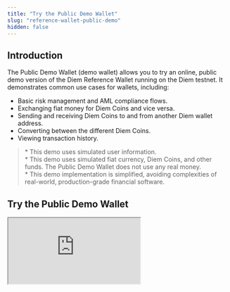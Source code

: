```yaml
---
title: "Try the Public Demo Wallet"
slug: "reference-wallet-public-demo"
hidden: false
---
```

## Introduction

The Public Demo Wallet (demo wallet) allows you to try an online, public demo version of the Diem Reference Wallet running on the Diem testnet. It demonstrates common use cases for wallets, including:

* Basic risk management and AML compliance flows.
* Exchanging fiat money for Diem Coins and vice versa.
* Sending and receiving Diem Coins to and from another Diem wallet address.
* Converting between the different Diem Coins.
* Viewing transaction history.

<BlockQuote type="warning">
 * This demo uses simulated user information.
<br/>* This demo uses simulated fiat currency, Diem Coins, and other funds. The Public Demo Wallet does not use any real money. 
<br/>* This demo implementation is simplified, avoiding complexities of real-world, production-grade financial software. 
</BlockQuote>

## Try the Public Demo Wallet

<iframe src="https://demo-wallet.diem.com/login/" />

Click <a href="/reference-wallet" target="_blank">here</a> for a full page version of this demo

### User flows

The image below details the different user flows for the Public Demo Wallet.
![Figure 1.0 Different user flows for the Public Demo Wallet](https://files.readme.io/1e00b40-userflows-demo-wallet.svg)
<small className="figure">Figure 1.0 Different user flows for the Public Demo Wallet</small>

## Register and sign up 

New users who want to use the Public Demo Wallet go through a simulated registration process. Users should enter a dummy username and password at signup and choose from a dummy identity during the sign up process.

The sign-up process simulates collecting information for proper identity verification and account security. 

To create your Public Demo Wallet account and select a simulated user for the demo:

1. On the log in page, click 'Sign up'.
2. Type a dummy username and password. Do not use usernames or passwords that you use on any other site. This is your account for the demo wallet. With this, you can return later to the same setup.
3. Click to agree to the terms and conditions. The link to the document is disabled and the button is just an example. Then, click 'Sign up'.
4. On the rest of the sign-up pages: 
     * **Verify Your Identity**: Choose any dummy identity and click Continue.
     * **Verify Your Identity again and Add Your Address**: Leave as is or select any dummy identity and click 'Continue'.
     * **Add Your Photo ID**: Either click Skip or add a dummy image and click 'Continue'. The Public Demo Wallet always accepts the demo identification document, but it does not analyze or store it.
     * **Choose Default Currency**: Leave the default or select any currency and click 'Continue'. You can change this later with the settings gear icon.

The demo wallet briefly displays a Verification Pending page to show the expected behavior of a hypothetical wallet. You are now logged in and your Home page displays. 


To use most features of the Send, Request, and Transfer buttons, you must first:
* Set a funding source. 
* Deposit funds to your account. 

<BlockQuote type="warning">
 Real-world user verification and risk management are beyond the scope of the Diem Reference Wallet and contain many opportunities for further development. 
</BlockQuote>

Read more about the user verification [in the Risk section](/docs/wallets-and-merchant-stores/diem-reference-wallet/reference-wallet-set-up-modules#risk-module).

## Log in and log out

To log in, click either:
1. 'Sign up' to register as a new user if:
   * This is the first time you are using the demo wallet.
   * You want to create another account and view the sign-up process again. 
2. Log in if you have already signed up. This asks for your username and password and displays your Home page.

To log out:
1. Click the settings gear icon on the top right of the demo wallet’s screen and scroll down to the 'Logout' button. 
2. Click the 'Logout' button to logout. 


## Manage your password

To change the password for your account:
1. On the 'Log in' page, click 'Forgot Password'.
2. On the 'Forgot Password' page, type your username and click 'Continue'. The demo displays a sample message about sending you an email. Instead of sending an email, the demo then goes directly to the 'Create a new password' page.
3. Type and confirm a new password and click 'Submit'.
4. The 'Log in' page is displayed again.


## View your home page

Once you finish logging in or signing up, you will be redirected to the home page. To view your home page at other times, click 'Home' in the top menu bar or click 'X' to cancel your current transaction. 

Here are some of the things you can see and do using the home page: 
* View your current demo wallet balance for each Diem Coin currency.
* Use the settings gear icon in the title bar to select funding sources, change settings, or log out.
* A list of your most recent transactions.
* Buttons to send or request funds and a button for different types of 'Transfer' requests, where you can add or withdraw funds, and convert your Diem Coin currency.

![Figure 2.0 Demo Wallet home page](https://files.readme.io/b49617d-wallet-home.svg)
<small className="figure">Figure 2.0 Demo Wallet home page</small>

## Manage payment methods and user settings

You need at least one payment method or funding source for the rest of the demo.

1. Click the settings gear icon on the top right of the screen to:
   * Add payment methods. Select one or more of the available simulated credit cards or bank accounts.
   * Choose your preferred currency and preferred language. The currency you choose affects the base currency used in the currency exchange operations throughout the wallet.
   * View your username. 
2. Click 'Save Settings'.
![Figure 2.1 Public Demo Wallet settings page](https://files.readme.io/f921157-modify-settings.svg)
<small className="figure">Figure 2.1 Public Demo Wallet settings page</small>

You can also add or manage your simulated payment methods when you try to add fake Diem Coins to your wallet. 

<BlockQuote type="info">
The payment methods are for demonstration purposes only. The supplied information is not validated, and no real transactions are made using the configured credit cards and bank accounts. Users of the Public Demo Wallet will not be permitted to enter real credit card or bank account information. 
</BlockQuote>

![Figure 2.3 choose language](https://files.readme.io/1157496-language-settings.svg)
<small className="figure">Figure 2.3 choose language</small>

## Deposit to and withdraw from your wallet  

You can simulate:
* The purchase of fake Diem Coins using your dummy user’s credit card or bank account wire transfer. This deposits the purchased amount to your demo wallet.
* The sale of fake Diem Coins by withdrawing from your demo wallet and applying it to your dummy user’s credit card or bank account. 
* 
<BlockQuote type="info">
For safety and security, the Public Demo Wallet does not support the entry of actual credit card or bank account details. 
</BlockQuote>

To purchase simulated Diem Coins and deposit them to your Public Demo Wallet:


1. From your Home page, click 'Transfer', then 'Add'.
2. In the 'Add Money' dialog:
   * Select any funding source to use for purchasing simulated Diem Coins. If you don't have a funding source available, click 'Manage payment methods' from the drop-down and add one of the existing simulated payment methods.  
   * Choose a balance to deposit purchased funds to. The demo wallet keeps funds of different currencies in different pockets.
   * Type any amount in either 'Adding' or 'Currently equal to'. The equivalents are calculated automatically. Optionally, select a different currency to show a different equivalence. 
   * To add the amount to your wallet, click 'Review', 'Confirm', and 'Done'. 
	
Your Home page shows your current demo wallet balance. Now you can convert, withdraw, or send funds from your Home page.

To withdraw (sell) simulated Diem Coins after you have deposited an amount:

1. From your Home page, click 'Transfer', then 'Withdraw'.
2. Select any funding source where you can send these simulated funds.  
3. Choose a balance to withdraw funds from.
4. Type any amount in either 'Amount' to withdraw or 'Currently equal to'. The equivalents are calculated automatically. Optionally, select a different currency to show a different equivalence. 
5. To withdraw the amount, click 'Review', 'Confirm', and 'Done'. 

Your Home page shows your updated demo wallet balance. 


## Convert funds to a different currency

The Public Demo Wallet shows an example of a conversion page that you could use for your wallet. For the demo, the actual conversion is disabled.

<BlockQuote type="info">
In a production application, this function may be subject to regulatory and licensing obligations for the service providers involved. See Prospective VASPs to learn more. 
</BlockQuote>

To convert funds:

1. From your Home page, click 'Transfer', then 'Convert'.
2. Select currencies to convert from and to and an amount to convert. The Public Demo Wallet currently supports only one currency. 
4. Click 'Review' to see how the demo incorporates error messages. The 'Review' button does no conversion for this demo.   

## View your transaction history

Your Home page displays your latest transactions.

To see all your transactions:
1. Click 'See all' under the displayed transactions.
2. On the 'All Transactions' page, use the drop-down menus to filter which transactions you see and in what order.
3. Click 'Home' to exit the 'All Transactions' page.

Transactions may be internal (i.e., off-chain), within the wallet’s network (e.g., Diem Coins transfer between customers of the same wallet service), or external (i.e., on-chain) on the Diem Blockchain (e.g., Diem transfer to some external Diem address).
![Figure 3.0 View list of transactions](https://files.readme.io/f874d54-execute-transactions.png)
<small className="figure">Figure 3.0 View list of transactions</small>

Each transaction consists of:

* Direction (sent or received)
* Address
* Amount of Diem Coins
* Current fiat value in default fiat currency, as configured in the wallet settings
* Transaction execution date

### Check transaction details

Clicking a transaction in the transactions list will open a window with transaction details.


![Figure 3.1 View transaction details](https://files.readme.io/10e8613-check-transaction.png)
<small className="figure">Figure 3.1 View transaction details</small>

Each transaction consists of:

* Direction (sent or received)
* Amount of Diem Coins
* Current fiat value in default fiat currency, as configured in the wallet settings
* Transaction execution date and time
* Address
* Diem transaction ID – Diem Blockchain transaction’s ledger version number with link to an external Diem Blockchain explorer, if applicable. If not applicable, as in the cases of internal transactions, the field will be marked as unavailable.



## Request and send funds

To send or request simulated funds in the demo wallet:

1. Create two accounts using 'Sign up'. Remember the usernames and passwords. If you already have two or more accounts, you can use them instead.
2. In the second account, deposit funds if it doesn’t already have some, then log out.
3. Log in to the first account.
4. Click Request, select a currency, and specify an amount.
5. Select and copy the wallet address. The 'Copy Address' button is an example and is disabled in the demo. Then, log out. 
6. Log in to the second account.
7. Click 'Send', choose a currency, type an amount, and paste the other account’s wallet address.
8. Click 'Review', then 'Send', then 'Done'.

Your Home page shows the Send transaction and your updated balance. Log out and log in to the first account to view its Total Balance and Recent Transactions.